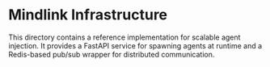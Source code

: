# Mindlink Infrastructure

This directory contains a reference implementation for scalable agent injection.
It provides a FastAPI service for spawning agents at runtime and a Redis-based
pub/sub wrapper for distributed communication.
